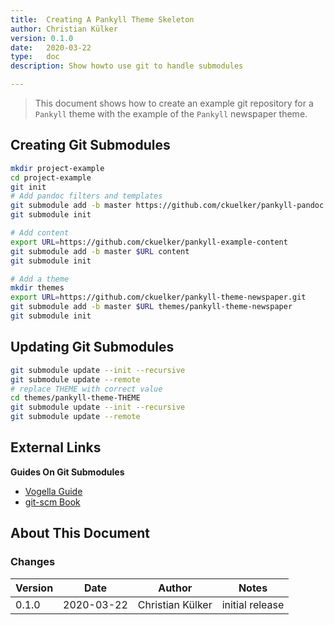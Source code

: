 ```yaml
---
title:  Creating A Pankyll Theme Skeleton
author: Christian Külker
version: 0.1.0
date:   2020-03-22
type:   doc
description: Show howto use git to handle submodules

---
```


> This document shows how to create an example git repository for a `Pankyll`
> theme with the example of the `Pankyll` newspaper theme.

## Creating Git Submodules

```bash
mkdir project-example
cd project-example
git init
# Add pandoc filters and templates
git submodule add -b master https://github.com/ckuelker/pankyll-pandoc pandoc
git submodule init

# Add content
export URL=https://github.com/ckuelker/pankyll-example-content
git submodule add -b master $URL content
git submodule init

# Add a theme
mkdir themes
export URL=https://github.com/ckuelker/pankyll-theme-newspaper.git
git submodule add -b master $URL themes/pankyll-theme-newspaper
git submodule init
```

## Updating Git Submodules

```bash
git submodule update --init --recursive
git submodule update --remote
# replace THEME with correct value
cd themes/pankyll-theme-THEME
git submodule update --init --recursive
git submodule update --remote
```

## External Links

**Guides On Git Submodules**

* [Vogella Guide](https://www.vogella.com/tutorials/GitSubmodules/article.html)
* [git-scm Book](https://git-scm.com/book/en/v2/Git-Tools-Submodules)

## About This Document

### Changes

| Version | Date       | Author           | Notes                             |
| ------- | ---------- | ---------------- | --------------------------------- |
| 0.1.0   | 2020-03-22 | Christian Külker | initial release                   |

